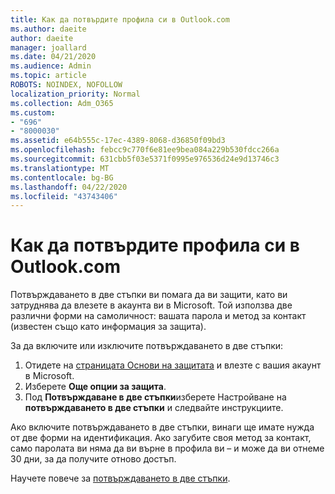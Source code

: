 ```yaml
---
title: Как да потвърдите профила си в Outlook.com
ms.author: daeite
author: daeite
manager: joallard
ms.date: 04/21/2020
ms.audience: Admin
ms.topic: article
ROBOTS: NOINDEX, NOFOLLOW
localization_priority: Normal
ms.collection: Adm_O365
ms.custom:
- "696"
- "8000030"
ms.assetid: e64b555c-17ec-4389-8068-d36850f09bd3
ms.openlocfilehash: febcc9c770f6e81ee9bea084a229b530fdcc266a
ms.sourcegitcommit: 631cbb5f03e5371f0995e976536d24e9d13746c3
ms.translationtype: MT
ms.contentlocale: bg-BG
ms.lasthandoff: 04/22/2020
ms.locfileid: "43743406"
---
```

# <a name="how-to-verify-your-outlookcom-account"></a>Как да потвърдите профила си в Outlook.com

Потвърждаването в две стъпки ви помага да ви защити, като ви затруднява да влезете в акаунта ви в Microsoft. Той използва две различни форми на самоличност: вашата парола и метод за контакт (известен също като информация за защита).
  
За да включите или изключите потвърждаването в две стъпки:
  
1. Отидете на [страницата Основи на защитата](https://go.microsoft.com/fwlink/?linkid=842325) и влезте с вашия акаунт в Microsoft.
2. Изберете **Още опции за защита**.
3. Под **Потвърждаване в две стъпки**изберете Настройване на **потвърждаването в две стъпки** и следвайте инструкциите.

Ако включите потвърждаването в две стъпки, винаги ще имате нужда от две форми на идентификация. Ако загубите своя метод за контакт, само паролата ви няма да ви върне в профила ви – и може да ви отнеме 30 дни, за да получите отново достъп.
  
Научете повече за [потвърждаването в две стъпки](https://go.microsoft.com/fwlink/?linkid=872270).
  